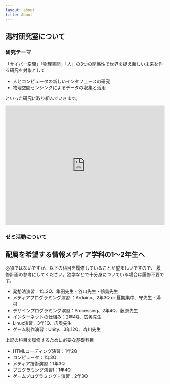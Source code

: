 ```yaml
---
layout: about
title: About
---
```


## 湯村研究室について
### 研究テーマ
「サイバー空間」「物理空間」「人」の3つの関係性で世界を捉え新しい未来を作る研究を対象として
- 人とコンピュータの新しいインタフェースの研究
- 物理空間センシングによるデータの収集と活用

といった研究に取り組んでいきます。

<div style="left: 0; width: 100%; height: 0; position: relative; padding-bottom: 74.9296%;"><iframe src="https://speakerdeck.com/player/12c9a42806934221a65ef40f6fcd1d49" style="border: 0; top: 0; left: 0; width: 100%; height: 100%; position: absolute;" allowfullscreen scrolling="no" allow="encrypted-media"></iframe></div>

### ゼミ活動について


## 配属を希望する情報メディア学科の1〜2年生へ
必須ではないですが、以下の科目を履修していることが望ましいですので、
履修計画の参考にしてください。独学などで十分身についている場合は履修不要です。
- 発想法演習：1年3Q、隼田先生・谷口先生・鶴島先生
- メディアプログラミング演習 ：Arduino、2年3Q or 夏期集中、守先生・湯村
- デザインプログラミング演習：Processing、2年4Q、藤原先生
- インターネットの仕組み：2年4Q、広奥先生
- Linux演習：3年1Q、広奥先生
- ゲーム制作演習：Unity、3年12Q、森川先生

上記の科目を履修するために必要な基礎科目
- HTMLコーディング演習：1年2Q
- コンピュータ：1年3Q
- メディア技術演習：1年3Q
- プログラミング演習I：1年4Q
- ゲームプログラミング・演習：2年3Q